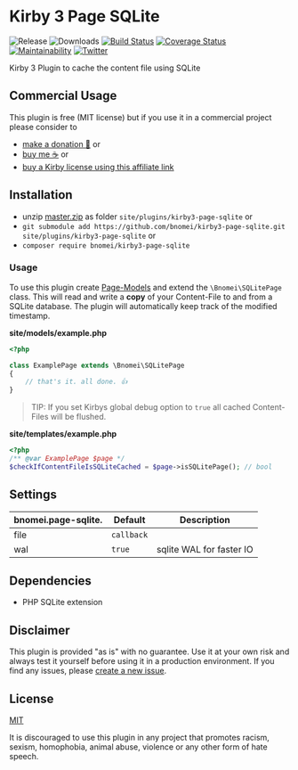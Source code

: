 # Kirby 3 Page SQLite

![Release](https://flat.badgen.net/packagist/v/bnomei/kirby3-page-sqlite?color=ae81ff)
![Downloads](https://flat.badgen.net/packagist/dt/bnomei/kirby3-page-sqlite?color=272822)
[![Build Status](https://flat.badgen.net/travis/bnomei/kirby3-page-sqlite)](https://travis-ci.com/bnomei/kirby3-page-sqlite)
[![Coverage Status](https://flat.badgen.net/coveralls/c/github/bnomei/kirby3-page-sqlite)](https://coveralls.io/github/bnomei/kirby3-page-sqlite) 
[![Maintainability](https://flat.badgen.net/codeclimate/maintainability/bnomei/kirby3-page-sqlite)](https://codeclimate.com/github/bnomei/kirby3-page-sqlite) 
[![Twitter](https://flat.badgen.net/badge/twitter/bnomei?color=66d9ef)](https://twitter.com/bnomei)

Kirby 3 Plugin to cache the content file using SQLite

## Commercial Usage

This plugin is free (MIT license) but if you use it in a commercial project please consider to
- [make a donation 🍻](https://www.paypal.me/bnomei/5) or
- [buy me ☕](https://buymeacoff.ee/bnomei) or
- [buy a Kirby license using this affiliate link](https://a.paddle.com/v2/click/1129/35731?link=1170)

## Installation

- unzip [master.zip](https://github.com/bnomei/kirby3-page-sqlite/archive/master.zip) as folder `site/plugins/kirby3-page-sqlite` or
- `git submodule add https://github.com/bnomei/kirby3-page-sqlite.git site/plugins/kirby3-page-sqlite` or
- `composer require bnomei/kirby3-page-sqlite`

### Usage

To use this plugin create [Page-Models](https://getkirby.com/docs/guide/templates/page-models) and extend the `\Bnomei\SQLitePage` class. This will read and write a **copy** of your Content-File to and from a SQLite database. The plugin will automatically keep track of the modified timestamp.

**site/models/example.php**
```php
<?php

class ExamplePage extends \Bnomei\SQLitePage
{
    // that's it. all done. 👍
}
```

> TIP: If you set Kirbys global debug option to `true` all cached Content-Files will be flushed.

**site/templates/example.php**
```php
<?php
/** @var ExamplePage $page */
$checkIfContentFileIsSQLiteCached = $page->isSQLitePage(); // bool
```

## Settings

| bnomei.page-sqlite.            | Default        | Description               |            
|---------------------------|----------------|---------------------------|
| file | `callback` |  |
| wal | `true` | sqlite WAL for faster IO |


## Dependencies

- PHP SQLite extension

## Disclaimer

This plugin is provided "as is" with no guarantee. Use it at your own risk and always test it yourself before using it in a production environment. If you find any issues, please [create a new issue](https://github.com/bnomei/kirby3-page-sqlite/issues/new).

## License

[MIT](https://opensource.org/licenses/MIT)

It is discouraged to use this plugin in any project that promotes racism, sexism, homophobia, animal abuse, violence or any other form of hate speech.
